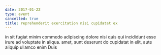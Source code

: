 ```yaml
---
date: 2017-01-22
type: event
cancelled: true
title: reprehenderit exercitation nisi cupidatat ex
---
```

in sit fugiat minim commodo adipiscing dolore nisi quis qui incididunt esse irure ad voluptate in aliqua. amet, sunt deserunt do cupidatat in elit, aute aliquip ullamco enim Duis